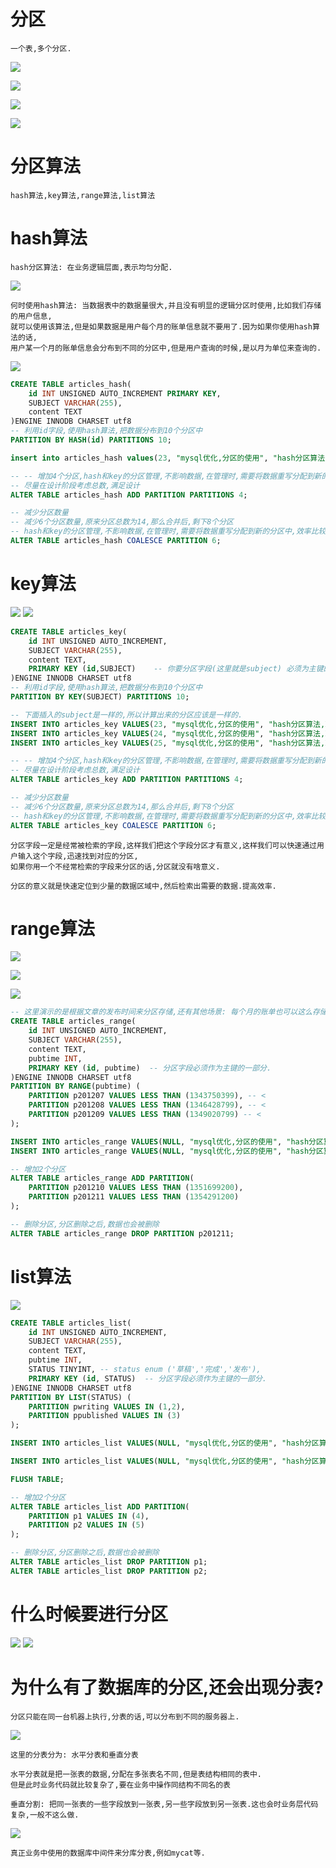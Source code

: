 # 分区

    一个表,多个分区.

![](../pics/分区概念.png)

![](../pics/分区后数据如何存储.png)

![](../pics/分区完毕后对客户端是透明的.png)

![](../pics/分区完毕后对客户端是透明的02.png)

# 分区算法

    hash算法,key算法,range算法,list算法

# hash算法

    hash分区算法: 在业务逻辑层面,表示均匀分配.

![](../pics/hash算法.png)

    何时使用hash算法: 当数据表中的数据量很大,并且没有明显的逻辑分区时使用,比如我们存储的用户信息,
    就可以使用该算法,但是如果数据是用户每个月的账单信息就不要用了.因为如果你使用hash算法的话,
    用户某一个月的账单信息会分布到不同的分区中,但是用户查询的时候,是以月为单位来查询的.

![](../pics/hash算法02.png)

```sql
CREATE TABLE articles_hash(
	id INT UNSIGNED AUTO_INCREMENT PRIMARY KEY,
	SUBJECT VARCHAR(255),
	content TEXT
)ENGINE INNODB CHARSET utf8
-- 利用id字段,使用hash算法,把数据分布到10个分区中
PARTITION BY HASH(id) PARTITIONS 10;

insert into articles_hash values(23, "mysql优化,分区的使用", "hash分区算法,就是一个求余算法,23id应该被存储到余数为3对应的分区中");

-- -- 增加4个分区,hash和key的分区管理,不影响数据,在管理时,需要将数据重写分配到新的分区中,效率比较低,花时间比较多
-- 尽量在设计阶段考虑总数,满足设计
ALTER TABLE articles_hash ADD PARTITION PARTITIONS 4;

-- 减少分区数量
-- 减少6个分区数量,原来分区总数为14,那么合并后,剩下8个分区
-- hash和key的分区管理,不影响数据,在管理时,需要将数据重写分配到新的分区中,效率比较低,花时间比较多
ALTER TABLE articles_hash COALESCE PARTITION 6;
```

# key算法

![](../pics/key算法.png)
![](../pics/key算法02.png)

```sql
CREATE TABLE articles_key(
	id INT UNSIGNED AUTO_INCREMENT,
	SUBJECT VARCHAR(255),
	content TEXT,
	PRIMARY KEY (id,SUBJECT)	-- 你要分区字段(这里就是subject) 必须为主键的一部分,要不然分区创建不成功
)ENGINE INNODB CHARSET utf8
-- 利用id字段,使用hash算法,把数据分布到10个分区中
PARTITION BY KEY(SUBJECT) PARTITIONS 10;

-- 下面插入的subject是一样的,所以计算出来的分区应该是一样的.
INSERT INTO articles_key VALUES(23, "mysql优化,分区的使用", "hash分区算法,就是一个求余算法,23id应该被存储到余数为3对应的分区中");
INSERT INTO articles_key VALUES(24, "mysql优化,分区的使用", "hash分区算法,就是一个求余算法,23id应该被存储到余数为3对应的分区中");
INSERT INTO articles_key VALUES(25, "mysql优化,分区的使用", "hash分区算法,就是一个求余算法,23id应该被存储到余数为3对应的分区中");

-- -- 增加4个分区,hash和key的分区管理,不影响数据,在管理时,需要将数据重写分配到新的分区中,效率比较低,花时间比较多
-- 尽量在设计阶段考虑总数,满足设计
ALTER TABLE articles_key ADD PARTITION PARTITIONS 4;

-- 减少分区数量
-- 减少6个分区数量,原来分区总数为14,那么合并后,剩下8个分区
-- hash和key的分区管理,不影响数据,在管理时,需要将数据重写分配到新的分区中,效率比较低,花时间比较多
ALTER TABLE articles_key COALESCE PARTITION 6;
```

    分区字段一定是经常被检索的字段,这样我们把这个字段分区才有意义,这样我们可以快速通过用户输入这个字段,迅速找到对应的分区,
    如果你用一个不经常检索的字段来分区的话,分区就没有啥意义.
    
    分区的意义就是快速定位到少量的数据区域中,然后检索出需要的数据.提高效率.

# range算法

![](../pics/range算法.png)

![](../pics/range算法02.png)

![](../pics/range算法03.png)

```sql
-- 这里演示的是根据文章的发布时间来分区存储,还有其他场景: 每个月的账单也可以这么存储
CREATE TABLE articles_range(
	id INT UNSIGNED AUTO_INCREMENT,
	SUBJECT VARCHAR(255),
	content TEXT,
	pubtime INT,
	PRIMARY KEY (id, pubtime)  -- 分区字段必须作为主键的一部分.
)ENGINE INNODB CHARSET utf8
PARTITION BY RANGE(pubtime) (
	PARTITION p201207 VALUES LESS THAN (1343750399), -- <
	PARTITION p201208 VALUES LESS THAN (1346428799), -- <
	PARTITION p201209 VALUES LESS THAN (1349020799) -- <
);

INSERT INTO articles_range VALUES(NULL, "mysql优化,分区的使用", "hash分区算法,就是一个求余算法,23id应该被存储到余数为3对应的分区中", 1343663999);
INSERT INTO articles_range VALUES(NULL, "mysql优化,分区的使用", "hash分区算法,就是一个求余算法,23id应该被存储到余数为3对应的分区中", 1346342399);

-- 增加2个分区
ALTER TABLE articles_range ADD PARTITION(
	PARTITION p201210 VALUES LESS THAN (1351699200),
	PARTITION p201211 VALUES LESS THAN (1354291200)
);

-- 删除分区,分区删除之后,数据也会被删除
ALTER TABLE articles_range DROP PARTITION p201211;
```

# list算法

![](../pics/list算法.png)

```sql
CREATE TABLE articles_list(
	id INT UNSIGNED AUTO_INCREMENT,
	SUBJECT VARCHAR(255),
	content TEXT,
	pubtime INT,
	STATUS TINYINT, -- status enum ('草稿','完成','发布'),
	PRIMARY KEY (id, STATUS)  -- 分区字段必须作为主键的一部分.
)ENGINE INNODB CHARSET utf8
PARTITION BY LIST(STATUS) (
	PARTITION pwriting VALUES IN (1,2),
	PARTITION ppublished VALUES IN (3)
);

INSERT INTO articles_list VALUES(NULL, "mysql优化,分区的使用", "hash分区算法,就是一个求余算法,23id应该被存储到余数为3对应的分区中", 1343663999, 2);

INSERT INTO articles_list VALUES(NULL, "mysql优化,分区的使用", "hash分区算法,就是一个求余算法,23id应该被存储到余数为3对应的分区中", 1346342399, 3);

FLUSH TABLE;

-- 增加2个分区
ALTER TABLE articles_list ADD PARTITION(
	PARTITION p1 VALUES IN (4),
	PARTITION p2 VALUES IN (5)
);

-- 删除分区,分区删除之后,数据也会被删除
ALTER TABLE articles_list DROP PARTITION p1;
ALTER TABLE articles_list DROP PARTITION p2;
```

# 什么时候要进行分区

![](../pics/什么时候要进行分区.png)
![](../pics/什么时候要进行分区02.png)

# 为什么有了数据库的分区,还会出现分表?

    分区只能在同一台机器上执行,分表的话,可以分布到不同的服务器上.

![](../pics/有了分区,为什么还需要分表.png)

    这里的分表分为: 水平分表和垂直分表

    水平分表就是把一张表的数据,分配在多张表名不同,但是表结构相同的表中.
    但是此时业务代码就比较复杂了,要在业务中操作同结构不同名的表
    
    垂直分割: 把同一张表的一些字段放到一张表,另一些字段放到另一张表.这也会时业务层代码复杂,一般不这么做.

![](../pics/表的-垂直分割.png)    

    真正业务中使用的数据库中间件来分库分表,例如mycat等.